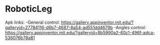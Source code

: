 # RoboticLeg
Apk links:
-General control: https://gallery.appinventor.mit.edu/?galleryid=27784116-d6b7-4687-8a54-ad551dd4679b
-Angles control: https://gallery.appinventor.mit.edu/?galleryid=8b5990a2-60c1-496f-adca-536076b78a81
